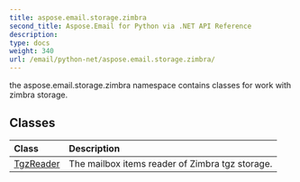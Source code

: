 ```yaml
---
title: aspose.email.storage.zimbra
second_title: Aspose.Email for Python via .NET API Reference
description: 
type: docs
weight: 340
url: /email/python-net/aspose.email.storage.zimbra/
---
```



the aspose.email.storage.zimbra namespace contains classes for work with zimbra storage.

## Classes
| Class | Description |
| :- | :- |
|[TgzReader](/email/python-net/aspose.email.storage.zimbra/tgzreader/)|The mailbox items reader of Zimbra tgz storage.|

